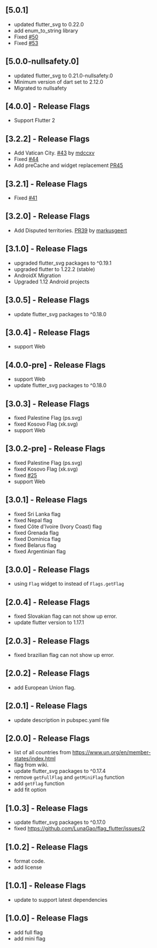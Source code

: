 ## [5.0.1]
* updated flutter_svg to 0.22.0
* add enum_to_string library
* Fixed [#50](https://github.com/LunaGao/flag_flutter/issues/50)
* Fixed [#53](https://github.com/LunaGao/flag_flutter/issues/53)

## [5.0.0-nullsafety.0]
* updated flutter_svg to 0.21.0-nullsafety.0
* Minimum version of dart set to 2.12.0
* Migrated to nullsafety

## [4.0.0] - Release Flags
* Support Flutter 2

## [3.2.2] - Release Flags
* Add Vatican City. [#43](https://github.com/LunaGao/flag_flutter/pull/43) by [mdccxv](https://github.com/mdccxv)
* Fixed [#44](https://github.com/LunaGao/flag_flutter/issues/44)
* Add preCache and widget replacement [PR45](https://github.com/LunaGao/flag_flutter/pull/45)

## [3.2.1] - Release Flags
* Fixed [#41](https://github.com/LunaGao/flag_flutter/issues/41) 

## [3.2.0] - Release Flags
* Add Disputed territories. [PR39](https://github.com/LunaGao/flag_flutter/pull/39) by [markusgeert](https://github.com/markusgeert)

## [3.1.0] - Release Flags
* upgraded flutter_svg packages to ^0.19.1
* upgraded flutter to 1.22.2 (stable)
* AndroidX Migration
* Upgraded 1.12 Android projects

## [3.0.5] - Release Flags
* update flutter_svg packages to ^0.18.0

## [3.0.4] - Release Flags
* support Web

## [4.0.0-pre] - Release Flags
* support Web
* update flutter_svg packages to ^0.18.0

## [3.0.3] - Release Flags
* fixed Palestine Flag (ps.svg)
* fixed Kosovo Flag (xk.svg)
* support Web

## [3.0.2-pre] - Release Flags
* fixed Palestine Flag (ps.svg)
* fixed Kosovo Flag (xk.svg)
* fixed [#25](https://github.com/LunaGao/flag_flutter/issues/25)
* support Web

## [3.0.1] - Release Flags
* fixed Sri Lanka flag
* fixed Nepal flag
* fixed Côte d'Ivoire (Ivory Coast) flag
* fixed Grenada flag
* fixed Dominica flag
* fixed Belarus flag
* fixed Argentinian flag

## [3.0.0] - Release Flags
* using `Flag` widget to instead of `Flags.getFlag`

## [2.0.4] - Release Flags
* fixed Slovakian flag can not show up error.
* update flutter version to 1.17.1

## [2.0.3] - Release Flags
* fixed brazilian flag can not show up error.

## [2.0.2] - Release Flags
* add European Union flag.

## [2.0.1] - Release Flags
* update description in pubspec.yaml file

## [2.0.0] - Release Flags
* list of all countries from https://www.un.org/en/member-states/index.html
* flag from wiki.
* update flutter_svg packages to ^0.17.4
* remove `getFullFlag` and `getMiniFlag` function
* add `getFlag` function
* add fit option

## [1.0.3] - Release Flags

* update flutter_svg packages to ^0.17.0
* fixed https://github.com/LunaGao/flag_flutter/issues/2

## [1.0.2] - Release Flags

* format code.
* add license

## [1.0.1] - Release Flags

* update to support latest dependencies

## [1.0.0] - Release Flags

* add full flag
* add mini flag
